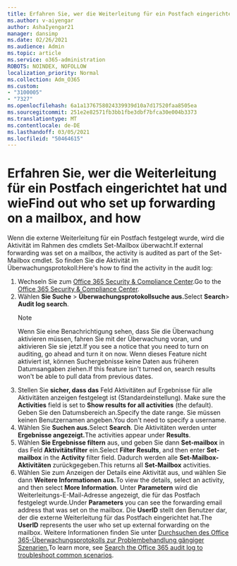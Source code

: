 ```yaml
---
title: Erfahren Sie, wer die Weiterleitung für ein Postfach eingerichtet hat und wie
ms.author: v-aiyengar
author: AshaIyengar21
manager: dansimp
ms.date: 02/26/2021
ms.audience: Admin
ms.topic: article
ms.service: o365-administration
ROBOTS: NOINDEX, NOFOLLOW
localization_priority: Normal
ms.collection: Adm_O365
ms.custom:
- "3100005"
- "7327"
ms.openlocfilehash: 6a1a1376758024339939d10a7d17520faa8505ea
ms.sourcegitcommit: 251e2e82571fb3bb1fbe3dbf7bfca30e004b3373
ms.translationtype: MT
ms.contentlocale: de-DE
ms.lasthandoff: 03/05/2021
ms.locfileid: "50464615"
---
```

# <a name="find-out-who-set-up-forwarding-on-a-mailbox-and-how"></a><span data-ttu-id="4f4d2-102">Erfahren Sie, wer die Weiterleitung für ein Postfach eingerichtet hat und wie</span><span class="sxs-lookup"><span data-stu-id="4f4d2-102">Find out who set up forwarding on a mailbox, and how</span></span>

<span data-ttu-id="4f4d2-103">Wenn die externe Weiterleitung für ein Postfach festgelegt wurde, wird die Aktivität im Rahmen des cmdlets Set-Mailbox überwacht.</span><span class="sxs-lookup"><span data-stu-id="4f4d2-103">If external forwarding was set on a mailbox, the activity is audited as part of the Set-Mailbox cmdlet.</span></span> <span data-ttu-id="4f4d2-104">So finden Sie die Aktivität im Überwachungsprotokoll:</span><span class="sxs-lookup"><span data-stu-id="4f4d2-104">Here's how to find the activity in the audit log:</span></span>

1. <span data-ttu-id="4f4d2-105">Wechseln Sie zum [Office 365 Security & Compliance Center](https://go.microsoft.com/fwlink/p/?linkid=2077143).</span><span class="sxs-lookup"><span data-stu-id="4f4d2-105">Go to the [Office 365 Security & Compliance Center](https://go.microsoft.com/fwlink/p/?linkid=2077143).</span></span>
1. <span data-ttu-id="4f4d2-106">Wählen **Sie Suche** >  **Überwachungsprotokollsuche aus.**</span><span class="sxs-lookup"><span data-stu-id="4f4d2-106">Select **Search**> **Audit log search**.</span></span>
    > [!NOTE]
    > <span data-ttu-id="4f4d2-107">Wenn Sie eine Benachrichtigung sehen, dass Sie die Überwachung aktivieren müssen, fahren Sie mit der Überwachung voran, und aktivieren Sie sie jetzt.</span><span class="sxs-lookup"><span data-stu-id="4f4d2-107">If you see a notice that you need to turn on auditing, go ahead and turn it on now.</span></span> <span data-ttu-id="4f4d2-108">Wenn dieses Feature nicht aktiviert ist, können Suchergebnisse keine Daten aus früheren Datumsangaben ziehen.</span><span class="sxs-lookup"><span data-stu-id="4f4d2-108">If this feature isn't turned on, search results won't be able to pull data from previous dates.</span></span>
1. <span data-ttu-id="4f4d2-109">Stellen Sie **sicher, dass das** Feld Aktivitäten auf Ergebnisse für alle Aktivitäten anzeigen festgelegt ist (Standardeinstellung). </span><span class="sxs-lookup"><span data-stu-id="4f4d2-109">Make sure the **Activities** field is set to **Show results for all activities** (the default).</span></span> <span data-ttu-id="4f4d2-110">Geben Sie den Datumsbereich an.</span><span class="sxs-lookup"><span data-stu-id="4f4d2-110">Specify the date range.</span></span> <span data-ttu-id="4f4d2-111">Sie müssen keinen Benutzernamen angeben.</span><span class="sxs-lookup"><span data-stu-id="4f4d2-111">You don't need to specify a username.</span></span>
1. <span data-ttu-id="4f4d2-112">Wählen Sie **Suchen aus.**</span><span class="sxs-lookup"><span data-stu-id="4f4d2-112">Select **Search**.</span></span> <span data-ttu-id="4f4d2-113">Die Aktivitäten werden unter **Ergebnisse angezeigt.**</span><span class="sxs-lookup"><span data-stu-id="4f4d2-113">The activities appear under **Results**.</span></span>
1. <span data-ttu-id="4f4d2-114">Wählen **Sie Ergebnisse filtern** aus, und geben Sie dann **Set-mailbox** in das Feld **Aktivitätsfilter** ein.</span><span class="sxs-lookup"><span data-stu-id="4f4d2-114">Select **Filter Results**, and then enter **Set-mailbox** in the **Activity** filter field.</span></span> <span data-ttu-id="4f4d2-115">Dadurch werden alle **Set-Mailbox-Aktivitäten** zurückgegeben.</span><span class="sxs-lookup"><span data-stu-id="4f4d2-115">This returns all **Set-Mailbox** activities.</span></span>
1. <span data-ttu-id="4f4d2-116">Wählen Sie zum Anzeigen der Details eine Aktivität aus, und wählen Sie dann **Weitere Informationen aus.**</span><span class="sxs-lookup"><span data-stu-id="4f4d2-116">To view the details, select an activity, and then select **More Information**.</span></span> <span data-ttu-id="4f4d2-117">Unter **Parametern** wird die Weiterleitungs-E-Mail-Adresse angezeigt, die für das Postfach festgelegt wurde.</span><span class="sxs-lookup"><span data-stu-id="4f4d2-117">Under **Parameters** you can see the forwarding email address that was set on the mailbox.</span></span> <span data-ttu-id="4f4d2-118">Die **UserID** stellt den Benutzer dar, der die externe Weiterleitung für das Postfach eingerichtet hat.</span><span class="sxs-lookup"><span data-stu-id="4f4d2-118">The **UserID** represents the user who set up external forwarding on the mailbox.</span></span>
<span data-ttu-id="4f4d2-119">Weitere Informationen finden Sie unter [Durchsuchen des Office 365-Überwachungsprotokolls zur Problembehandlung gängiger Szenarien.](https://go.microsoft.com/fwlink/?linkid=2103944)</span><span class="sxs-lookup"><span data-stu-id="4f4d2-119">To learn more, see [Search the Office 365 audit log to troubleshoot common scenarios](https://go.microsoft.com/fwlink/?linkid=2103944).</span></span>